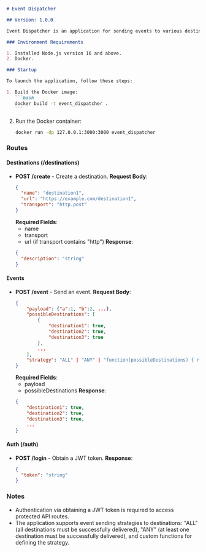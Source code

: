 ````markdown
# Event Dispatcher

## Version: 1.0.0

Event Dispatcher is an application for sending events to various destinations using specified transport protocols. The application provides an API for creating destinations, sending events, and authenticating users.

### Environment Requirements

1. Installed Node.js version 16 and above.
2. Docker.

### Startup

To launch the application, follow these steps:

1. Build the Docker image:
   ```bash
   docker build -t event_dispatcher .
   ```
````

2. Run the Docker container:
   ```bash
   docker run -dp 127.0.0.1:3000:3000 event_dispatcher
   ```

### Routes

#### Destinations (/destinations)

- **POST /create** - Create a destination.
  **Request Body**:
  ```json
  {
    "name": "destination1",
    "url": "https://example.com/destination1",
    "transport": "http.post"
  }
  ```
  **Required Fields**:
  - name
  - transport
  - url (if transport contains "http")
    **Response**:
  ```json
  {
    "description": "string"
  }
  ```

#### Events

- **POST /event** - Send an event.
  **Request Body**:
  ```json
  {
      "payload": {"a":1, "b":2, ...},
      "possibleDestinations": [
          {
              "destination1": true,
              "destination2": true,
              "destination3": true
          },
          ...
      ],
      "strategy": "ALL" | "ANY" | "function(possibleDestinations) { return true; }"
  }
  ```
  **Required Fields**:
  - payload
  - possibleDestinations
    **Response**:
  ```json
  {
      "destination1": true,
      "destination2": true,
      "destination3": true,
      ...
  }
  ```

#### Auth (/auth)

- **POST /login** - Obtain a JWT token.
  **Response**:
  ```json
  {
    "token": "string"
  }
  ```

### Notes

- Authentication via obtaining a JWT token is required to access protected API routes.
- The application supports event sending strategies to destinations: "ALL" (all destinations must be successfully delivered), "ANY" (at least one destination must be successfully delivered), and custom functions for defining the strategy.
